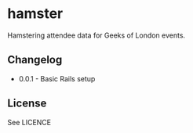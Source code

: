 # hamster

Hamstering attendee data for Geeks of London events.

## Changelog

* 0.0.1 - Basic Rails setup

## License

See LICENCE


